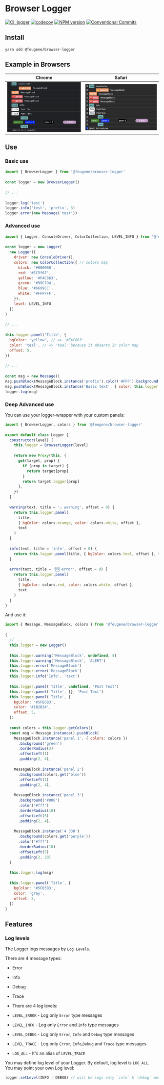 # Browser Logger

[![CI: logger](https://github.com/efureev/js-logger/actions/workflows/nodejs.yml/badge.svg?branch=master)](https://github.com/efureev/js-logger/actions/workflows/nodejs.yml)
[![codecov](https://codecov.io/gh/efureev/js-logger/branch/main/graph/badge.svg?token=z2Xa7u7PYu)](https://codecov.io/gh/efureev/js-logger)
[![NPM version](https://img.shields.io/npm/v/@feugene/browser-logger?style=flat-square)](https://www.npmjs.com/package/@feugene/browser-logger)
[![Conventional Commits](https://img.shields.io/badge/Conventional%20Commits-1.0.0-yellow.svg?style=flat-square)](https://conventionalcommits.org)

## Install

```shell
yarn add @feugene/browser-logger
```

## Example in Browsers

| Chrome | Safari |
|---|---|
|![Chrome](./.media/chrome.png)|![Chrome](./.media/safari.png)|

## Use

### Basic use

```js
import { BrowserLogger } from '@feugene/browser-logger'

const logger = new BrowserLogger()

// ...

logger.log('test')
logger.info('test', 'prefix', 3)
logger.error(new Message('test'))
```

### Advanced use

```js
import { Logger, ConsoleDriver, ColorCollection, LEVEL_INFO } from '@feugene/browser-logger'

const logger = new Logger(
  new Logger({
    driver: new ConsoleDriver(),
    colors: new ColorCollection({ // colors map
      black: '#000000',
      red: '#EC5f67',
      yellow: '#FAC863',
      green: '#99C794',
      blue: '#6699CC',
      white: '#FFFFFF',
    }),
    level: LEVEL_INFO
  })
)

// ...

this.logger.panel('Title', {
  bgColor: 'yellow', // => '#FAC863'
  color: 'teal', // => 'teal' because it absents in color map
  offset: 5,
})

// ...

const msg = new Message()
msg.pushBlock(MessageBlock.instance('prefix').color('#FFF').background('#00FFAA').paddingLeft(2))
msg.pushBlock(MessageBlock.instance('Basic text', { color: this.logger.getColors() }).color('red'))
logger.log(msg)
```

### Deep Advanced use

You can use your logger-wrapper with your custom panels:

```js
import { BrowserLogger, colors } from '@feugene/browser-logger'

export default class Logger {
  constructor(level) {
    this.logger = BrowserLogger(level)

    return new Proxy(this, {
      get(target, prop) {
        if (prop in target) {
          return target[prop]
        }
        return target.logger[prop]
      },
    })
  }

  warning(text, title = '⚠️ warning', offset = 0) {
    return this.logger.panel(
      title,
      { bgColor: colors.orange, color: colors.white, offset },
      text
    )
  }

  info(text, title = 'info', offset = 0) {
    return this.logger.panel(title, { bgColor: colors.teal, offset }, text)
  }

  error(text, title = '🆘 error', offset = 0) {
    return this.logger.panel(
      title,
      { bgColor: colors.red, color: colors.white, offset },
      text
    )
  }
}
```

And use it:

```js
import { Message, MessageBlock, colors } from '@feugene/browser-logger'

{
  // ...
  this.logger = new Logger()

  this.logger.warning('MessageBlock', undefined, 4)
  this.logger.warning('MessageBlock', 'ALERT')
  this.logger.error('MessageBlock')
  this.logger.error('MessageBlock')
  this.logger.info('Info', 'text')

  this.logger.panel('Title', undefined, 'Post Text')
  this.logger.panel('Title', {}, 'Post Text')
  this.logger.panel('Title', {
    bgColor: '#5FB3B3',
    color: '#1B2B34',
    offset: 5,
  })

  const colors = this.logger.getColors()
  const msg = Message.instance().pushBlock(
    MessageBlock.instance('panel 1', { colors: colors })
      .background('green')
      .borderRadius(3)
      .offsetLeft(1)
      .padding(2, 4),

    MessageBlock.instance('panel 2')
      .background(colors.get('blue'))
      .offsetLeft(1)
      .padding(2, 4),

    MessageBlock.instance('panel 3')
      .background('#000')
      .color('#fff')
      .borderRadius(10)
      .offsetLeft(5)
      .padding(2, 4),

    MessageBlock.instance('4 330')
      .background(colors.get('purple'))
      .color('#fff')
      .borderRadius(10)
      .offsetLeft(5)
      .padding(2, 20)
  )

  this.logger.log(msg)

  this.logger.panel('Title', {
    bgColor: '#5FB3B3',
    color: 'gray',
    offset: 5,
  })
}
```

## Features

### Log levels

The Logger logs messages by `Log Levels`.

There are 4 message types:

- Error
- Info
- Debug
- Trace

- There are 4 log levels:

- `LEVEL_ERROR` - Log only `Error` type messages
- `LEVEL_INFO` - Log only `Error` and `Info` type messages
- `LEVEL_DEBUG` - Log only `Error`, `Info` and `Debug` type messages
- `LEVEL_TRACE` - Log only `Error`, `Info`,`Debug` and `Trace` type messages
- `LOG_ALL` - It's an alias of `LEVEL_TRACE`

You may define log level of your Logger. By default, log level is `LOG_ALL`.  
You may point your own Log level:

```js
logger.setLevel(INFO | DEBUG) // will be logs only `info` & `debug` messages
```
